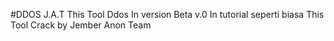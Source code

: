 #DDOS J.A.T
This Tool Ddos In version Beta v.0
In tutorial seperti biasa This Tool Crack by Jember Anon Team